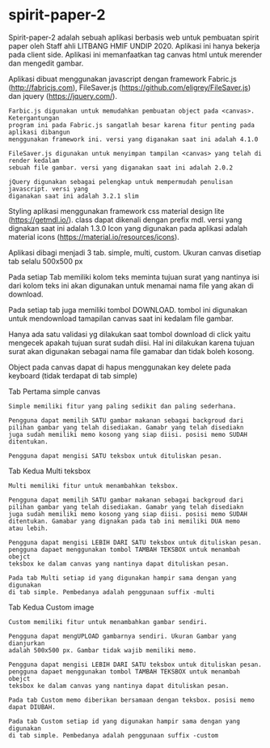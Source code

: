 # spirit-paper-2

Spirit-paper-2 adalah sebuah aplikasi berbasis web untuk pembuatan spirit paper oleh
Staff ahli LITBANG HMIF UNDIP 2020. Aplikasi ini hanya bekerja pada client side.
Aplikasi ini memanfaatkan tag canvas html untuk merender dan mengedit gambar.

Aplikasi dibuat menggunakan javascript dengan framework Fabric.js (http://fabricjs.com),
FileSaver.js (https://github.com/eligrey/FileSaver.js) dan jquery (https://jquery.com/).

    Farbic.js digunakan untuk memudahkan pembuatan object pada <canvas>. Ketergantungan
    program ini pada Fabric.js sangatlah besar karena fitur penting pada aplikasi dibangun
    menggunakan framework ini. versi yang diganakan saat ini adalah 4.1.0

    FileSaver.js digunakan untuk menyimpan tampilan <canvas> yang telah di render kedalam
    sebuah file gambar. versi yang diganakan saat ini adalah 2.0.2

    jQuery digunakan sebagai pelengkap untuk mempermudah penulisan javascript. versi yang
    diganakan saat ini adalah 3.2.1 slim

Styling aplikasi menggunakan framework css material design lite (https://getmdl.io/).
class dapat dikenali dengan prefix mdl. versi yang dignakan saat ini adalah 1.3.0
Icon yang digunakan pada aplikasi adalah material icons (https://material.io/resources/icons).

Aplikasi dibagi menjadi 3 tab. simple, multi, custom.
Ukuran canvas disetiap tab selalu 500x500 px

Pada setiap Tab memiliki kolom teks meminta tujuan surat yang
nantinya isi dari kolom teks ini akan digunakan untuk menamai
nama file yang akan di download.

Pada setiap tab juga memiliki tombol DOWNLOAD. tombol ini digunakan
untuk mendownload tamapilan canvas saat ini kedalam file gambar.

Hanya ada satu validasi yg dilakukan saat tombol download di click
yaitu mengecek apakah tujuan surat sudah diisi. Hal ini dilakukan
karena tujuan surat akan digunakan sebagai nama file gamabar dan
tidak boleh kosong.

Object pada canvas dapat di hapus menggunakan key delete pada
keyboard (tidak terdapat di tab simple)

Tab Pertama simple canvas

    Simple memiliki fitur yang paling sedikit dan paling sederhana.

    Pengguna dapat memilih SATU gambar makanan sebagai backgroud dari
    pilihan gambar yang telah disediakan. Gamabr yang telah disediakn
    juga sudah memiliki memo kosong yang siap diisi. posisi memo SUDAH
    ditentukan.

    Pengguna dapat mengisi SATU teksbox untuk dituliskan pesan.

Tab Kedua Multi teksbox

    Multi memiliki fitur untuk menambahkan teksbox.

    Pengguna dapat memilih SATU gambar makanan sebagai backgroud dari
    pilihan gambar yang telah disediakan. Gamabr yang telah disediakn
    juga sudah memiliki memo kosong yang siap diisi. posisi memo SUDAH
    ditentukan. Gamabar yang dignakan pada tab ini memiliki DUA memo
    atau lebih.

    Pengguna dapat mengisi LEBIH DARI SATU teksbox untuk dituliskan pesan.
    pengguna dapaet menggunakan tombol TAMBAH TEKSBOX untuk menambah obejct
    teksbox ke dalam canvas yang nantinya dapat dituliskan pesan.

    Pada tab Multi setiap id yang digunakan hampir sama dengan yang digunakan
    di tab simple. Pembedanya adalah penggunaan suffix -multi

Tab Kedua Custom image

    Custom memiliki fitur untuk menambahkan gambar sendiri.

    Pengguna dapat mengUPLOAD gambarnya sendiri. Ukuran Gambar yang dianjurkan
    adalah 500x500 px. Gambar tidak wajib memiliki memo.

    Pengguna dapat mengisi LEBIH DARI SATU teksbox untuk dituliskan pesan.
    pengguna dapaet menggunakan tombol TAMBAH TEKSBOX untuk menambah obejct
    teksbox ke dalam canvas yang nantinya dapat dituliskan pesan.

    Pada tab Custom memo diberikan bersamaan dengan teksbox. posisi memo
    dapat DIUBAH.

    Pada tab Custom setiap id yang digunakan hampir sama dengan yang digunakan
    di tab simple. Pembedanya adalah penggunaan suffix -custom
